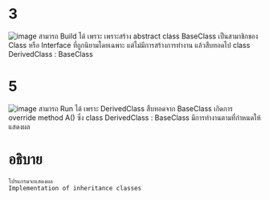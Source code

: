 # 3 #
![image](https://github.com/ThanaloekKaisai/03376836-OOP-2566-Lab-12/assets/144195683/123535ea-df4e-4402-bec1-c50784321e2c)
สามารถ Build ได้ เพราะ เพราะสร้าง abstract class BaseClass เป็นสามาชิกของ Class หรือ Interface ที่ถูกนิยามโดยเฉพาะ แต่ไม่มีการสร้างการทำงาน แล้วสืบทอดไป class DerivedClass : BaseClass

# 5 #
![image](https://github.com/ThanaloekKaisai/03376836-OOP-2566-Lab-12/assets/144195683/3d985c89-7cd2-49e3-92df-b05d9d34a29a)
สามารถ Run ได้ เพราะ DerivedClass สืบทอดจาก BaseClass เกิดการ override method A() ซึ่ง class DerivedClass : BaseClass มีการทำงานตามที่กำหนดให้ แสดงผล

# อธิบาย #
```
โปรแกรมจะแสดงผล
Implementation of inheritance classes
